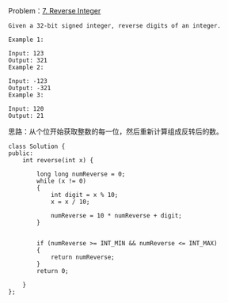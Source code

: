 Problem：[7. Reverse Integer](https://leetcode-cn.com/problems/reverse-integer/)
```
Given a 32-bit signed integer, reverse digits of an integer.

Example 1:

Input: 123
Output: 321
Example 2:

Input: -123
Output: -321
Example 3:

Input: 120
Output: 21
```

思路：从个位开始获取整数的每一位，然后重新计算组成反转后的数。

```
class Solution {
public:
    int reverse(int x) {
        
        long long numReverse = 0;
        while (x != 0)
        {
            int digit = x % 10;
            x = x / 10;
            
            numReverse = 10 * numReverse + digit;
        }
        
        
        if (numReverse >= INT_MIN && numReverse <= INT_MAX)
        {
            return numReverse;
        }
        return 0;
        
    }
};

```
